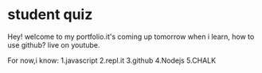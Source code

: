 # student quiz
Hey! welcome to my portfolio.it's coming up tomorrow when i learn, how to use github? live on youtube.

For now,i know:
1.javascript
2.repl.it
3.github
4.Nodejs
5.CHALK